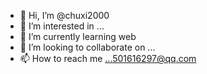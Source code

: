 - 👋 Hi, I’m @chuxi2000
- 👀 I’m interested in ...
- 🌱 I’m currently learning web
- 💞️ I’m looking to collaborate on ...
- 📫 How to reach me ...501616297@qq.com


<!---
chuxi2000/chuxi2000 is a ✨ special ✨ repository because its `README.md` (this file) appears on your GitHub profile.
You can click the Preview link to take a look at your changes.
--->
